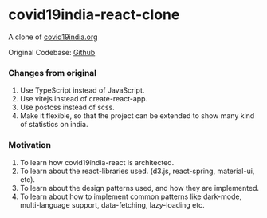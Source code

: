# covid19india-react-clone

A clone of [covid19india.org](https://www.covid19india.org/)

Original Codebase: [Github](https://github.com/covid19india/covid19india-react)

### Changes from original
1) Use TypeScript instead of JavaScript.
2) Use vitejs instead of create-react-app.
3) Use postcss instead of scss.
4) Make it flexible, so that the project can be extended to show many kind of statistics on india.  

### Motivation

1) To learn how covid19india-react is architected.
2) To learn about the react-libraries used. (d3.js, react-spring, material-ui, etc).
3) To learn about the design patterns used, and how they are implemented.
4) To learn about how to implement common patterns like dark-mode, multi-language support, data-fetching, lazy-loading etc.


